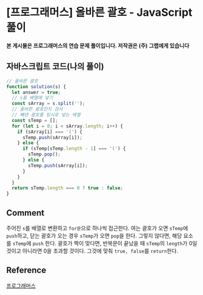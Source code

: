 # [프로그래머스] 올바른 괄호 - JavaScript 풀이

**본 게시물은 프로그래머스의 연습 문제 풀이입니다. 저작권은 (주) 그랩에게 있습니다**

## 자바스크립트 코드(나의 풀이)

```javascript
// 올바른 괄호
function solution(s) {
  let answer = true;
  // s를 배열에 넣기
  const sArray = s.split('');
  // 올바른 괄호인지 검사
  // 빼낸 괄호를 임시로 넣는 배열
  const sTemp = [];
  for (let i = 0; i < sArray.length; i++) {
    if (sArray[i] === '(') {
      sTemp.push(sArray[i]);
    } else {
      if (sTemp[sTemp.length - 1] === '(') {
        sTemp.pop();
      } else {
        sTemp.push(sArray[i]);
      }
    }
  }
  return sTemp.length === 0 ? true : false;
}
```



## Comment

주어진 `s`를 배열로 변환하고 `for문`으로 하나씩 접근한다. 여는 괄호가 오면 `sTemp`에 `push`하고, 닫는 괄호가 오는 경우 `sTemp`가 오면 `pop`을 한다. 그렇지 않다면, 해당 요소를  `sTemp`에 `push` 한다. 괄호가 짝이 맞다면, 반복문이 끝났을 때 `sTemp`의 `length`가 0일 것이고 아니라면 0을 초과할 것이다. 그것에 맞춰 `true, false`를 `return`한다.



## Reference

[프로그래머스](https://programmers.co.kr)

